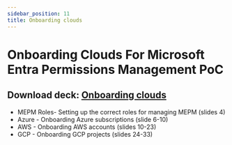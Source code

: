 ```yaml
---
sidebar_position: 11
title: Onboarding clouds
---
```


# Onboarding Clouds For Microsoft Entra Permissions Management PoC

## Download deck: [Onboarding clouds](./EPM_POC_Assets/02-MEPM_PoC_Onboarding_Clouds.pptx)

- MEPM Roles- Setting up the correct roles for managing MEPM (slides 4)
- Azure - Onboarding Azure subscriptions (slide 6-10)
- AWS - Onboarding AWS accounts (slides 10-23)
- GCP - Onboarding GCP projects (slides 24-33)
